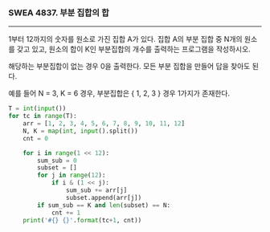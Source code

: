 ### SWEA 4837. 부분 집합의 합

---

1부터 12까지의 숫자를 원소로 가진 집합 A가 있다. 집합 A의 부분 집합 중 N개의 원소를 갖고 있고, 원소의 합이 K인 부분집합의 개수를 출력하는 프로그램을 작성하시오.

해당하는 부분집합이 없는 경우 0을 출력한다. 모든 부분 집합을 만들어 답을 찾아도 된다.

예를 들어 N = 3, K = 6 경우, 부분집합은 { 1, 2, 3 } 경우 1가지가 존재한다.

```python
T = int(input())
for tc in range(T):
    arr = [1, 2, 3, 4, 5, 6, 7, 8, 9, 10, 11, 12]
    N, K = map(int, input().split())
    cnt = 0

    for i in range(1 << 12):
        sum_sub = 0
        subset = []
        for j in range(12):
            if i & (1 << j):
                sum_sub += arr[j]
                subset.append(arr[j])
        if sum_sub == K and len(subset) == N:
            cnt += 1
    print('#{} {}'.format(tc+1, cnt))
```

